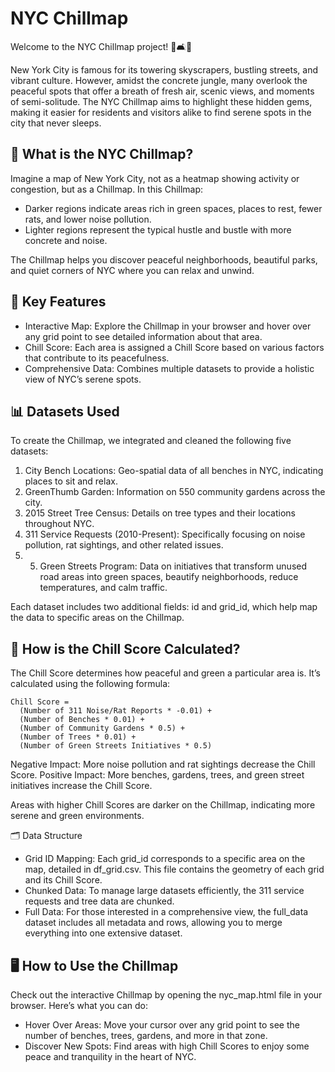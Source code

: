 # NYC Chillmap

Welcome to the NYC Chillmap project! 🌳🛋️🗽

New York City is famous for its towering skyscrapers, bustling streets, and vibrant culture. However, amidst the concrete jungle, many overlook the peaceful spots that offer a breath of fresh air, scenic views, and moments of semi-solitude. The NYC Chillmap aims to highlight these hidden gems, making it easier for residents and visitors alike to find serene spots in the city that never sleeps.

## 📍 What is the NYC Chillmap?

Imagine a map of New York City, not as a heatmap showing activity or congestion, but as a Chillmap. In this Chillmap:
- Darker regions indicate areas rich in green spaces, places to rest, fewer rats, and lower noise pollution.
- Lighter regions represent the typical hustle and bustle with more concrete and noise.

The Chillmap helps you discover peaceful neighborhoods, beautiful parks, and quiet corners of NYC where you can relax and unwind.

## 🌿 Key Features

- Interactive Map: Explore the Chillmap in your browser and hover over any grid point to see detailed information about that area.
- Chill Score: Each area is assigned a Chill Score based on various factors that contribute to its peacefulness.
- Comprehensive Data: Combines multiple datasets to provide a holistic view of NYC’s serene spots.

## 📊 Datasets Used

To create the Chillmap, we integrated and cleaned the following five datasets:
1. City Bench Locations: Geo-spatial data of all benches in NYC, indicating places to sit and relax.
2. GreenThumb Garden: Information on 550 community gardens across the city.
3. 2015 Street Tree Census: Details on tree types and their locations throughout NYC.
4. 311 Service Requests (2010-Present): Specifically focusing on noise pollution, rat sightings, and other related issues.
5. 5. Green Streets Program: Data on initiatives that transform unused road areas into green spaces, beautify neighborhoods, reduce temperatures, and calm traffic.

Each dataset includes two additional fields: id and grid_id, which help map the data to specific areas on the Chillmap.

## 🧮 How is the Chill Score Calculated?

The Chill Score determines how peaceful and green a particular area is. It’s calculated using the following formula:
```
Chill Score = 
  (Number of 311 Noise/Rat Reports * -0.01) +
  (Number of Benches * 0.01) + 
  (Number of Community Gardens * 0.5) +
  (Number of Trees * 0.01) +
  (Number of Green Streets Initiatives * 0.5)
```

Negative Impact: More noise pollution and rat sightings decrease the Chill Score.
Positive Impact: More benches, gardens, trees, and green street initiatives increase the Chill Score.

Areas with higher Chill Scores are darker on the Chillmap, indicating more serene and green environments.

🗂️ Data Structure

- Grid ID Mapping: Each grid_id corresponds to a specific area on the map, detailed in df_grid.csv. This file contains the geometry of each grid and its Chill Score.
- Chunked Data: To manage large datasets efficiently, the 311 service requests and tree data are chunked.
- Full Data: For those interested in a comprehensive view, the full_data dataset includes all metadata and rows, allowing you to merge everything into one extensive dataset.

## 🖥️ How to Use the Chillmap

Check out the interactive Chillmap by opening the nyc_map.html file in your browser. Here’s what you can do:
- Hover Over Areas: Move your cursor over any grid point to see the number of benches, trees, gardens, and more in that zone.
- Discover New Spots: Find areas with high Chill Scores to enjoy some peace and tranquility in the heart of NYC.
